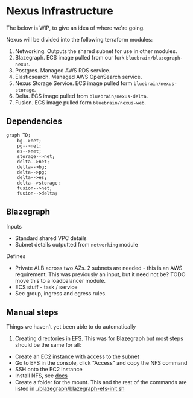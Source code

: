 # Nexus Infrastructure
The below is WIP, to give an idea of where we're going.

Nexus will be divided into the following terraform modules:
1. Networking. Outputs the shared subnet for use in other modules.
2. Blazegraph. ECS image pulled from our fork `bluebrain/blazegraph-nexus`.
3. Postgres. Managed AWS RDS service.
4. Elasticsearch. Managed AWS OpenSearch service.
5. Nexus Storage Service. ECS image pulled form `bluebrain/nexus-storage`.
6. Delta. ECS image pulled from `bluebrain/nexus-delta`.
7. Fusion. ECS image pulled form `bluebrain/nexus-web`.


## Dependencies

```mermaid
graph TD;
    bg-->net;
    pg-->net;
    es-->net;
    storage-->net;
    delta-->net;
    delta-->bg;
    delta-->pg;
    delta-->es;
    delta-->storage;
    fusion-->net;
    fusion-->delta;
```

## Blazegraph
Inputs
- Standard shared VPC details
- Subnet details outputted from `networking` module

Defines
- Private ALB across two AZs. 2 subnets are needed - this is an AWS requirement. This was previously an input, but it need not be? TODO move this to a loadbalancer module.
- ECS stuff - task / service
- Sec group, ingress and egress rules.

## Manual steps
Things we haven't yet been able to do automatically
1. Creating directories in EFS. This was for Blazegraph but most steps should be the same for all:
  - Create an EC2 instance with access to the subnet
  - Go to EFS in the console, click "Access" and copy the NFS command
  - SSH onto the EC2 instance
  - Install NFS, see [docs](https://docs.aws.amazon.com/efs/latest/ug/wt1-test.html#wt1-connect-install-nfs-client)
  - Create a folder for the mount. This and the rest of the commands are listed in [./blazegraph/blazegraph-efs-init.sh](./blazegraph/blazegraph-efs-init.sh)
        
        
